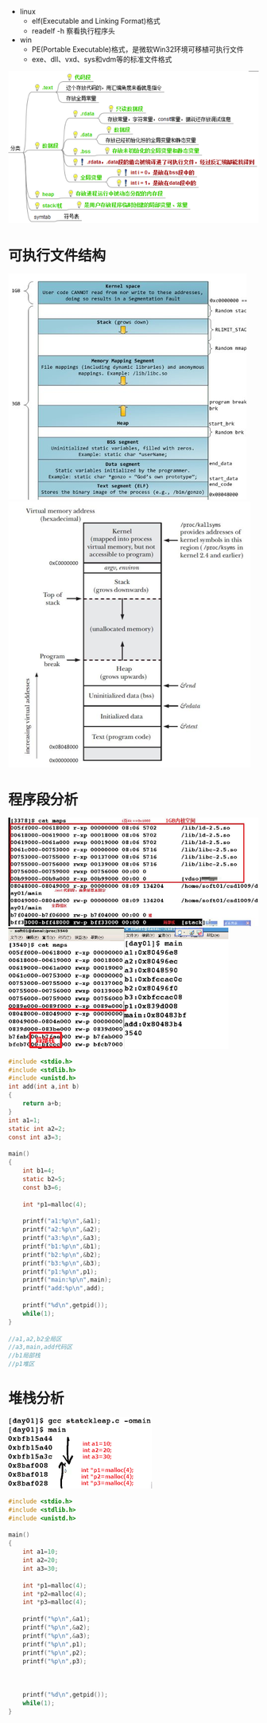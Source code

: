 - linux
	- elf(Executable and Linking Format)格式
	- readelf -h 察看执行程序头
- win
	- PE(Portable Executable)格式，是微软Win32环境可移植可执行文件
	- exe、dll、vxd、sys和vdm等的标准文件格式

![](../photo/Pasted%20image%2020230516184510.png)

# 可执行文件结构
![](../photo/可执行文件结构.png)
![](../photo/可执行文件结构2.png)
# 程序段分析
![](../photo/程序段2.jpeg)
![](../photo/程序段分析.png)
```c
#include <stdio.h>
#include <stdlib.h>
#include <unistd.h>
int add(int a,int b)
{
	return a+b;
}
int a1=1;
static int a2=2;
const int a3=3;

main()
{
	int b1=4;
	static b2=5;
	const b3=6;
	
	int *p1=malloc(4);
	
	printf("a1:%p\n",&a1);
	printf("a2:%p\n",&a2);
	printf("a3:%p\n",&a3);
	printf("b1:%p\n",&b1);
	printf("b2:%p\n",&b2);
	printf("b3:%p\n",&b3);
	printf("p1:%p\n",p1);
	printf("main:%p\n",main);
	printf("add:%p\n",add);
	
	printf("%d\n",getpid());
	while(1);
}

//a1,a2,b2全局区
//a3,main,add代码区
//b1局部栈
//p1堆区

```

# 堆栈分析
![](../photo/堆栈分析.png)
```c
#include <stdio.h>
#include <stdlib.h>
#include <unistd.h>

main()
{
	int a1=10;
	int a2=20;
	int a3=30;
	
	int *p1=malloc(4);
	int *p2=malloc(4);
	int *p3=malloc(4);
	
	printf("%p\n",&a1);
	printf("%p\n",&a2);
	printf("%p\n",&a3);
	printf("%p\n",p1);
	printf("%p\n",p2);
	printf("%p\n",p3);
	
	
	
	printf("%d\n",getpid());
	while(1);
}

```